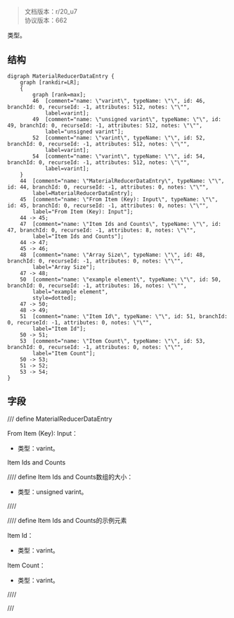# <!-- md:samp MaterialReducerDataEntry -->

> 文档版本：r/20_u7<br/>协议版本：662

<!-- md:samp MaterialReducerDataEntry -->类型。

## 结构

```viz
digraph MaterialReducerDataEntry {
	graph [rankdir=LR];
	{
		graph [rank=max];
		46	[comment="name: \"varint\", typeName: \"\", id: 46, branchId: 0, recurseId: -1, attributes: 512, notes: \"\"",
			label=varint];
		49	[comment="name: \"unsigned varint\", typeName: \"\", id: 49, branchId: 0, recurseId: -1, attributes: 512, notes: \"\"",
			label="unsigned varint"];
		52	[comment="name: \"varint\", typeName: \"\", id: 52, branchId: 0, recurseId: -1, attributes: 512, notes: \"\"",
			label=varint];
		54	[comment="name: \"varint\", typeName: \"\", id: 54, branchId: 0, recurseId: -1, attributes: 512, notes: \"\"",
			label=varint];
	}
	44	[comment="name: \"MaterialReducerDataEntry\", typeName: \"\", id: 44, branchId: 0, recurseId: -1, attributes: 0, notes: \"\"",
		label=MaterialReducerDataEntry];
	45	[comment="name: \"From Item (Key): Input\", typeName: \"\", id: 45, branchId: 0, recurseId: -1, attributes: 0, notes: \"\"",
		label="From Item (Key): Input"];
	44 -> 45;
	47	[comment="name: \"Item Ids and Counts\", typeName: \"\", id: 47, branchId: 0, recurseId: -1, attributes: 8, notes: \"\"",
		label="Item Ids and Counts"];
	44 -> 47;
	45 -> 46;
	48	[comment="name: \"Array Size\", typeName: \"\", id: 48, branchId: 0, recurseId: -1, attributes: 0, notes: \"\"",
		label="Array Size"];
	47 -> 48;
	50	[comment="name: \"example element\", typeName: \"\", id: 50, branchId: 0, recurseId: -1, attributes: 16, notes: \"\"",
		label="example element",
		style=dotted];
	47 -> 50;
	48 -> 49;
	51	[comment="name: \"Item Id\", typeName: \"\", id: 51, branchId: 0, recurseId: -1, attributes: 0, notes: \"\"",
		label="Item Id"];
	50 -> 51;
	53	[comment="name: \"Item Count\", typeName: \"\", id: 53, branchId: 0, recurseId: -1, attributes: 0, notes: \"\"",
		label="Item Count"];
	50 -> 53;
	51 -> 52;
	53 -> 54;
}

```

## 字段

/// define
MaterialReducerDataEntry

From Item (Key): Input：<!-- md:samp varint -->

- 类型：varint。

Item Ids and Counts

//// define
Item Ids and Counts数组的大小：<!-- md:samp unsigned varint -->

- 类型：unsigned varint。


////


//// define
Item Ids and Counts的示例元素

Item Id：<!-- md:samp varint -->

- 类型：varint。

Item Count：<!-- md:samp varint -->

- 类型：varint。


////



///
